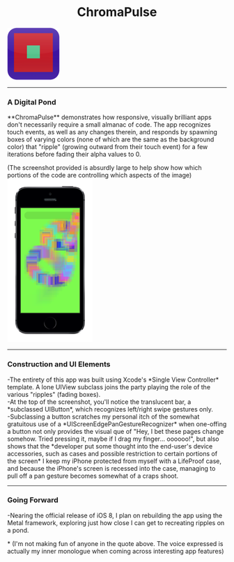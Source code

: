 <div style="text-align: center"><h1>ChromaPulse</h1></div>

<img src="https://raw.githubusercontent.com/MadArkitekt/ChromaPulse/master/DigitalPond/icons/iPhone/Icon-60@2x.png">

<hr>
<h3>A Digital Pond</h3>
<p>**ChromaPulse**  demonstrates  how responsive, visually brilliant apps don't necessarily
 require a small almanac of code. The app recognizes touch events, as well as any changes therein, and responds by
 spawning boxes of varying colors (none of which are the same as the background color) that "ripple" (growing outward from their touch event) for a few iterations before fading
 their alpha values to 0. </p>
(The screenshot provided is absurdly large to help show how which portions of the code are controlling which aspects of the image)
 <img style="float: center" src="https://raw.githubusercontent.com/MadArkitekt/ChromaPulse/master/ChromaPulse0.png" width=195.25 height=375>
 <hr>  
 <h3>Construction and UI Elements</h3>
 <p>
-The entirety of this app was built using Xcode's *Single View Controller* template. A lone UIView subclass
 joins the party playing the role of the  various "ripples" (fading boxes).<br>
-At the top of the screenshot, you'll notice the translucent bar, a *subclassed UIButton*, which recognizes left/right swipe gestures only.<br>
-Subclassing a button scratches my personal itch of the somewhat gratuitous use of a *UIScreenEdgePanGestureRecognizer* when one-offing a button
 not only provides the visual que of  "Hey, I bet these pages change somehow. Tried pressing it, maybe if I drag my finger... oooooo!", but also shows
 that the *developer put some thought into the end-user's device accessories, such as cases and possible restriction to certain portions of the screen* I keep my iPhone protected from
 myself with a LifeProof case, and because the iPhone's screen is recessed into the case, managing to pull off a pan gesture becomes somewhat of a craps shoot.
 </p>  

 <hr>  

 <h3>Going Forward</h3>
 <p>
-Nearing the official release of iOS 8, I plan on rebuilding the app using the Metal framework, exploring just how close I can get to recreating ripples on a pond.
</p>
* (I'm not making fun of anyone in the quote above. The voice expressed is actually my inner monologue when coming across interesting app features)

